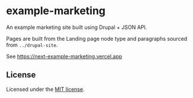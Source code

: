 # example-marketing

An example marketing site built using Drupal + JSON API.

Pages are built from the Landing page node type and paragraphs sourced from `../drupal-site`.

See https://next-example-marketing.vercel.app

## License

Licensed under the [MIT license](https://github.com/reflexjs/reflexjs/blob/master/LICENSE).

